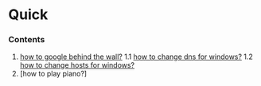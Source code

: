 # Quick

### Contents
1. [how to google behind the wall?]
1.1 [how to change dns for windows?]
1.2 [how to change hosts for windows?]
2. [how to play piano?]

[how to google behind the wall?]: 1.md
[how to change dns for windows?]: 1.1.md
[how to change hosts for windows?]: 1.2.md
